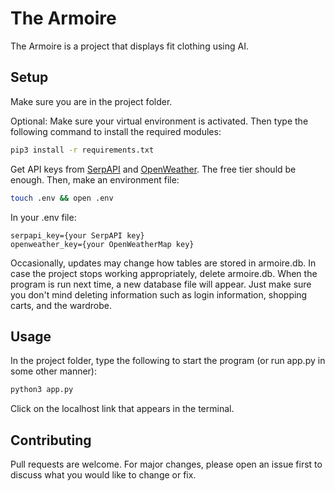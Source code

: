 # The Armoire

The Armoire is a project that displays fit clothing using AI.

## Setup

Make sure you are in the project folder.

Optional: Make sure your virtual environment is activated. Then type the following command to install the required modules:

```bash
pip3 install -r requirements.txt
```

Get API keys from [SerpAPI](https://serpapi.com) and [OpenWeather](https://openweathermap.org). The free tier should be enough. Then, make an environment file:

```bash
touch .env && open .env
```

In your .env file:
```
serpapi_key={your SerpAPI key}
openweather_key={your OpenWeatherMap key}
```

Occasionally, updates may change how tables are stored in armoire.db. In case the project stops working appropriately, delete armoire.db. When the program is run next time, a new database file will appear. Just make sure you don't mind deleting information such as login information, shopping carts, and the wardrobe.

## Usage

In the project folder, type the following to start the program (or run app.py in some other manner):

```bash
python3 app.py
```

Click on the localhost link that appears in the terminal.

## Contributing

Pull requests are welcome. For major changes, please open an issue first
to discuss what you would like to change or fix.
